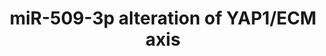 ---
annotations:
- id: DOID:2394
  parent: disease of cellular proliferation
  type: Disease Ontology
  value: ovarian cancer
- id: PW:0001515
  parent: signaling pathway
  type: Pathway Ontology
  value: Hippo signaling pathway
- id: DOID:162
  parent: disease of cellular proliferation
  type: Disease Ontology
  value: cancer
- id: PW:0000605
  parent: disease pathway
  type: Pathway Ontology
  value: cancer pathway
authors:
- Khanspers
- Fehrhart
citedin:
- link: PMC8421385
- link: PMC8155553
- link: PMC7518185
- link: PMC7198491
description: 'Summary of findings for miR-509-3p and the YAP1/ECM axis. Reference:
  https://www.ncbi.nlm.nih.gov/pmc/articles/PMC5041955/ Collectively, the results
  suggest that miR-509-3p-mediated changes in levels of YAP1 and ECM genes impair
  migration, invasion, and spheroid formation and so may attenuate metastatic progression
  in advanced stage ovarian cancer. Further, results suggest that the direct downstream
  miR-509-3p target YAP1 is likely a critical driver of cellular migration and spheroid
  formation in ovarian cancers in which levels of YAP1 protein are high.   Proteins
  on this pathway have targeted assays available via the [https://assays.cancer.gov/available_assays?wp_id=WP3967
  CPTAC Assay Portal].'
last-edited: 2019-11-29
organisms:
- Homo sapiens
redirect_from:
- /index.php/Pathway:WP3967
- /instance/WP3967
- /instance/WP3967_rr108139
revision: r108139
schema-jsonld:
- '@context': https://schema.org/
  '@id': https://wikipathways.github.io/pathways/WP3967.html
  '@type': Dataset
  creator:
    '@type': Organization
    name: WikiPathways
  description: 'Summary of findings for miR-509-3p and the YAP1/ECM axis. Reference:
    https://www.ncbi.nlm.nih.gov/pmc/articles/PMC5041955/ Collectively, the results
    suggest that miR-509-3p-mediated changes in levels of YAP1 and ECM genes impair
    migration, invasion, and spheroid formation and so may attenuate metastatic progression
    in advanced stage ovarian cancer. Further, results suggest that the direct downstream
    miR-509-3p target YAP1 is likely a critical driver of cellular migration and spheroid
    formation in ovarian cancers in which levels of YAP1 protein are high.   Proteins
    on this pathway have targeted assays available via the [https://assays.cancer.gov/available_assays?wp_id=WP3967
    CPTAC Assay Portal].'
  keywords:
  - BCAR1
  - COL1A1
  - COL3A1
  - COL5A1
  - EDNRA
  - FN1
  - GPC6
  - MIR509-3
  - PBX3
  - SNAI2
  - SPARC
  - TEAD1
  - TEAD2
  - TEAD3
  - TEAD4
  - THBS2
  - TWIST1
  - YAP1
  license: CC0
  name: miR-509-3p alteration of YAP1/ECM axis
seo: CreativeWork
title: miR-509-3p alteration of YAP1/ECM axis
wpid: WP3967
---